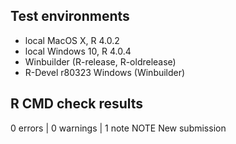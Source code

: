 ## Test environments
* local MacOS X, R 4.0.2
* local Windows 10, R 4.0.4
* Winbuilder (R-release, R-oldrelease)
* R-Devel r80323 Windows (Winbuilder)

## R CMD check results
0 errors | 0 warnings | 1 note
NOTE New submission
